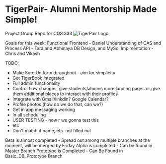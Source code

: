 # TigerPair- Alumni Mentorship Made Simple!
Project Group Repo for COS 333
![TigerPair Logo](https://github.com/Vmodi2/TigerPair/blob/master/static/images/tigerpairbackground.pngs=200)

Goals for this week:
Functional Frontend - Daniel
Understanding of CAS and Process API - Tara and Abhinaya
DB Design, and MySql Implmentation - Chris and Vikash


TODO:
- Make Sure Uniform throughout - aim for simplicity
- Get TigerBook integrated
- Full admin functionality
- Control flow changes, give students/alumns more landing pages
  or give them additional places to interact with their profiles
- Integrate with Gmail/linkdin? Google Calendar?
- Profile photos (how do we do that, can we?)
- Get in app messaging working
- In all scheduling
- USER TESTING - how r we gonna test this
- etc
- Don't match if name, etc. not filled out



Beta is almost completed - Spread out among multiple branches at the moment, will be merged by Friday
Alpha is completed -  Can be found in Master Branch
Prototype is Completed -  Can Be Found in Basic_DB_Prototype Branch
